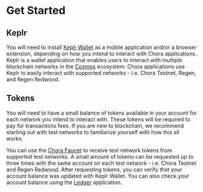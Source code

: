 # Get Started

## Keplr

You will need to install [Keplr Wallet](https://www.keplr.app/download) as a mobile application and/or a browser extension, depending on how you intend to interact with Chora applications. Keplr is a wallet application that enables users to interact with multiple blockchain networks in the [Cosmos](https://cosmos.network/) ecosystem. Chora applications use Keplr to easily interact with supported networks - i.e. Chora Testnet, Regen, and Regen Redwood.

## Tokens

You will need to have a small balance of tokens available in your account for each network you intend to interact with. These tokens will be required to pay for transactions fees. If you are new to blockchain, we recommend starting out with test networks to familiarize yourself with how this all works.

You can use the [Chora Faucet](https://faucet.chora.io/chora-testnet-1) to receive test network tokens from supported test networks. A small amount of tokens can be requested up to three times with the same account on each test network - i.e. Chora Testnet and Regen Redwood. After requesting tokens, you can verify that your account balance was updated with Keplr Wallet. You can also check your account balance using the [Ledger](https://ledger.chora.io/chora-testnet-1/account) application.
